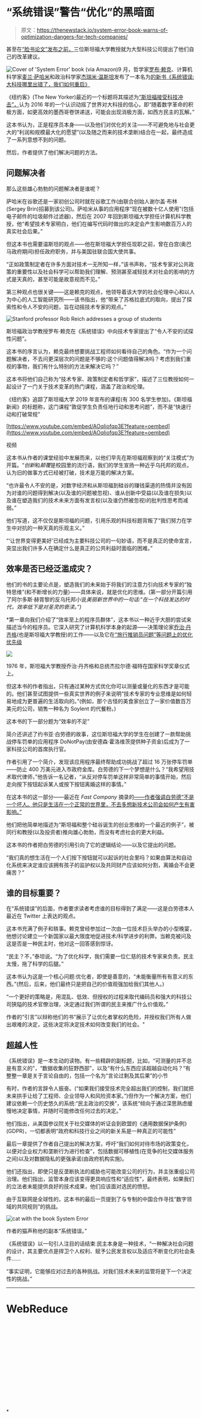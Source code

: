# “系统错误”警告“优化”的黑暗面

> 原文：<https://thenewstack.io/system-error-book-warns-of-optimization-dangers-for-tech-companies/>

甚至在[“脸书论文”发布之前，](https://www.protocol.com/facebook-papers)三位斯坦福大学教授就为大型科技公司提出了他们自己的改革建议。

![Cover of 'System Error' book (via Amazon)](img/e723d1350e7fc70e2bcf70e4af29941b.png)9 月，哲学家[罗布·赖克](https://www.linkedin.com/in/rob-reich-8555738/)、计算机科学家[麦兰·萨哈米](https://www.linkedin.com/in/mehransahami/)和政治科学家[杰瑞米·温斯坦](https://politicalscience.stanford.edu/people/jeremy-weinstein)发布了一本名为[的新书《系统错误:大科技哪里出错了，我们如何重启》](https://politicalscience.stanford.edu/publications/system-error-where-big-tech-went-wrong-and-how-we-can-reboot)

《纽约客》(The New Yorker)最近的一个标题将其描述为[“斯坦福接受科技冲击”，](https://www.newyorker.com/magazine/2021/10/25/stanford-takes-on-the-techlash)认为 2016 年的一个认识动摇了世界对大科技的信心，即“随着数字革命的积极方面，如更高效的墨西哥卷饼递送，可能会出现消极方面，如西方民主的瓦解。”

这本书认为，正是程序员本身——以及他们对优化的关注——不可避免地与社会更大的“利润和规模最大化的愿望”(以及随之而来的技术垄断)结合在一起，最终造成了一系列意想不到的问题。

然后，作者提供了他们解决问题的方法。

## 问题解决者

那么这些雄心勃勃的问题解决者是谁呢？

萨哈米在谷歌还是一家初创公司时就在谷歌工作(由联合创始人谢尔盖·布林(Sergey Brin)招募到该公司)。萨哈米从事的应用程序“现在被数十亿人使用”(包括电子邮件的垃圾邮件过滤器)，然后在 2007 年回到斯坦福大学担任计算机科学教授，他“希望技术专家明白，他们在编写代码时做出的决定会产生影响数百万人的真实社会后果。”

但这本书也需要温斯坦的观点——他在斯坦福大学担任现职之前，曾在白宫(奥巴马政府期间)担任政府职务，并与美国驻联合国大使共事。

“正如政策制定者在许多方面对技术一无所知一样，”该书声称，“技术专家对公共政策的重要性以及社会科学可以帮助我们理解、预测甚至减轻技术对社会的影响的方式是天真的，甚至可能是故意视而不见。”

第三种观点也很关键——这是赖克的观点，他领导着该大学的社会伦理中心和以人为中心的人工智能研究所——该书指出，他“带来了苏格拉底式的取向，提出了探索性和令人不安的问题，旨在动摇技术专家的观点。”

![Stanford professor Rob Reich addresses a group of students](img/0c38361a00539f9f01774a3931b34765.png)

斯坦福政治学教授罗布·赖克在《系统错误》中向技术专家提出了“令人不安的试探性问题”。

这本书的序言认为，赖克最终想要挑战工程师如何看待自己的角色。“作为一个问题解决者，不去问更深层次的问题是不够的:这个问题值得解决吗？考虑到我们重视的事物，我们有什么特别的方法来解决它吗？”

这本书将他们自己称为“技术专家、政策制定者和哲学家”，描述了三位教授如何一起设计了一门关于技术变革的热门课程，涵盖了政治和伦理。

《纽约客》追踪了斯坦福大学 2019 年宣布的课程(有 300 名学生参加)。《斯坦福新闻》的标题称，这门课程“敦促学生负责任地行动和思考问题”，而不是“快速行动和打破常规”

[https://www.youtube.com/embed/AOqIiofqp3E?feature=oembed](https://www.youtube.com/embed/AOqIiofqp3E?feature=oembed)

视频

这本书从作者的课堂经验中发展而来，以他们早先在斯坦福观察到的“关注模式”为开篇。“*创新*和*颠覆*是校园里的流行语，我们的学生宣扬一种近乎乌托邦的观点，认为旧的做事方式已经被打破，技术是万能的解决方案。

“也许最令人不安的是，对数字经济和从斯坦福到硅谷的赚钱渠道的热情并没有因为对谁的问题得到解决(以及谁的问题被忽视)、谁从创新中受益(以及谁在损失)以及谁在塑造我们的技术未来方面有发言权(以及谁仍然被忽视)的批判性思考而减弱。”

他们写道，这不仅仅是斯坦福的问题，引用乐观的科技标题背叛了“我们努力在学生中对抗的一种天真的乐观主义。”

“‘让世界变得更美好’已经成为主要科技公司的一句妙语，而不是真正的使命宣言，突显出我们许多人在确定什么是真正的公共利益时面临的困难。”

## 效率是否已经泛滥成灾？

他们的书的主要论点是，塑造我们的未来始于将我们的注意力引向技术专家的“独特思维”(和不断增长的力量)——具体来说，就是优化的思维。(第一部分开篇引用了阿尔多斯·赫胥黎的反乌托邦小说*美丽新世界中的一句话:“在一个科技发达的时代，效率低下是对圣灵的亵渎。”)*

 *第一章向我们介绍了“效率至上的程序员群体”，这本书以一种近乎大胆的尝试来描述当今的程序员。它深入研究了计算机科学本身的起源——决策理论家[乔治·丹齐格](https://en.wikipedia.org/wiki/George_Dantzig)(也是斯坦福大学教授)的工作——以及它在[“旅行推销员问题”等问题上的优化优先级](https://en.wikipedia.org/wiki/Travelling_salesman_problem)

![](img/90ba538e1130ffa153e95f17e99be5b4.png)

1976 年，斯坦福大学教授乔治·丹齐格和总统杰拉尔德·福特在国家科学奖章仪式上。

但这本书的作者指出，只有通过某种方式优化你可以测量或量化的东西才是可能的。他们甚至试图提供一些真实世界的例子来说明“技术专家的专业思维是如何轻易地成为更普遍的生活取向的。”(例如，那个古怪的美食家创立了一家价值数百万美元的公司，销售一种名为 Soylent 的代餐粉。)

这本书的下一部分题为“效率的不足”

简介还讲述了约书亚·白劳德的故事，这位斯坦福大学的学生在创建了一款帮助挑战停车罚单的应用程序 DoNotPay(由安德森·霍洛维茨提供种子资金)后成为了一家科技公司的首席执行官。

作者引用了一个简介，发现该应用程序最终帮助成功挑战了超过 16 万张停车罚单——防止 400 万美元进入市政府金库。白劳德的下一个梦想是什么？“我希望用技术取代律师，”他告诉一名记者，“从反对停车罚单这样非常简单的事情开始，然后走向按下按钮起诉某人或按下按钮离婚这样的事情。”

在这本书的这一部分——最近在 *Fast Company* 摘录的[——作者强调白劳德“不是一个坏人。他只是生活在一个正常的世界里，不去多想新技术公司会如何产生有害影响。”](https://www.fastcompany.com/90670525/stanford-founders-misplaced-priorities-system-error-excerpt)

他们把他简单地描述为“斯坦福和整个硅谷诞生的创业思维的一个最近的例子”，被同行和教授(以及投资者)推向雄心勃勃，而没有考虑社会的更大利益。

这本书的作者把白劳德的引用引向了它的逻辑结论——以及它提出的问题。

“我们真的想生活在一个人们按下按钮就可以起诉的社会里吗？如果由算法和自动化系统来决定谁应该拥有孩子的监护权以及共同财产应该如何分割，离婚会不会更痛苦？”

## 谁的目标重要？

在“系统错误”的后面，作者要求读者考虑谁的目标得到了满足——这是白劳德本人最近在 Twitter 上表达的观点。

这本书充满了例子和轶事。赖克曾经参加过一次由一位技术巨头举办的小型晚宴，他想讨论建立一个新国家以最大限度地促进技术/科学进步的利弊。当赖克被问及这是否是一种民主时，他对这一回答感到惊讶。

“民主？不，”泰坦说。“为了优化科学，我们需要一位仁慈的技术专家来负责。民主太慢，拖了科学的后腿。”

这本书认为这是一个核心问题:优化者，即使是善意的，“未能衡量所有有意义的东西。”(然后，后来，他们最终只是把自己的价值观强加给我们其他人。)

“一个更好的策略是，用混乱、低效、但授权的过程来取代编码员和强大的科技公司狭隘的技术官僚治理，决定通过我们所谓的民主来推广什么价值观。”

作者的“引言”以辩称他们的书“展示了让优化者掌权的危险，并授权我们所有人做出艰难的决定，这些决定将决定技术如何改变我们的社会。"

## 超越人性

《系统错误》是一本生动的读物。有一些精辟的副标题，比如，“可测量的并不总是有意义的”，“数据收集的狂野西部”，以及“有什么东西应该超越自动化吗？”有整整一章是关于言论自由的，包括一个名为“言论过剩及其后果”的小节

有时，作者的言辞令人振奋。(“如果我们接受技术完全超出我们的控制，我们就把未来拱手让给了工程师、企业领导人和风险资本家。”)但作为一个解决方案，他们建议依赖一个历史悠久的系统:“民主政治的交换”，该系统“倾向于通过深思熟虑缓慢地决定事情，并随时可能修改任何过去的决定。”

他们指出，从美国参议院关于社交媒体的听证会到欧盟的《通用数据保护条例》(GDPR)，一切都表明“政府和科技行业之间的新关系是一种真正的可能性”

最后一章提供了作者自己提出的解决方案，呼吁“我们如何对待市场的政策变化，以便对企业权力和垄断行为进行检查”，包括数据可移植性(在竞争的社交媒体服务之间)以及对数据隐私的更强承诺(由政府机构实施)。

他们还指出，即使只是反垄断执法的威胁也可能改变公司的行为，并主张重组公司治理。他们指出，监管本身应该变得更具响应性和“适应性”，最终表明，如果我们的立法者未能提供良好的技术成果，他们应该面对选民的愤怒。

由于互联网是全球性的，这本书的最后一页提到了与专制的中国合作寻找“数字领域的共同规则”的挑战。

![cat with the book System Error](img/dcc2174511a58c841f8cf7af37ac4029.png)

作者的猫声称他的副本“系统错误。”

《系统错误》以一句引人注目的话结束:民主本身是一种技术，“一种解决社会问题的设计，其主要优点是捍卫个人权利、赋予公民发言权以及适应不断变化的社会条件……

“事实证明，它能够应对过去的各种挑战。对我们技术未来的监管将是下一个决定性的挑战。”

* * *

# WebReduce

<svg xmlns:xlink="http://www.w3.org/1999/xlink" viewBox="0 0 68 31" version="1.1"><title>Group</title> <desc>Created with Sketch.</desc></svg>*